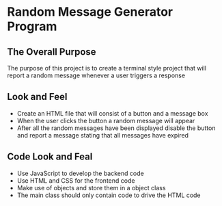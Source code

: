 # Random Message Generator Program

## The Overall Purpose

The purpose of this project is to create a terminal style project that will
report a random message whenever a user triggers a response

## Look and Feel

* Create an HTML file that will consist of a button and a message box
* When the user clicks the button a random message will appear
* After all the random messages have been displayed disable the button and report
  a message stating that all messages have expired


## Code Look and Feal

* Use JavaScript to develop the backend code
* Use HTML and CSS for the frontend code
* Make use of objects and store them in a object class
* The main class should only contain code to drive the HTML code
